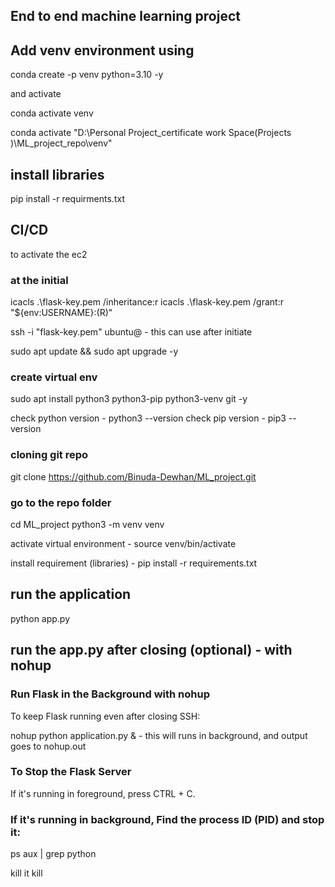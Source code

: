## End to end machine learning project 

## Add venv environment using 
conda create -p venv python=3.10 -y

and activate 

conda activate venv

conda activate "D:\Personal Project_certificate work Space(Projects )\ML_project_repo\venv"


## install libraries

pip install -r requirments.txt


## CI/CD 

to activate the ec2

### at the initial
icacls .\flask-key.pem /inheritance:r
icacls .\flask-key.pem /grant:r "${env:USERNAME}:(R)"

ssh -i "flask-key.pem" ubuntu@<public ipv4 address> - this can use after initiate

sudo apt update && sudo apt upgrade -y 

### create virtual env
sudo apt install python3 python3-pip python3-venv git -y

check python version - python3 --version
check pip version - pip3 --version

### cloning git repo 
 git clone https://github.com/Binuda-Dewhan/ML_project.git

### go to the repo folder 
cd ML_project
python3 -m venv venv

activate virtual environment - source venv/bin/activate

install requirement (libraries) - pip install -r requirements.txt

## run the application 
python app.py


## run the app.py after closing (optional) - with nohup

### Run Flask in the Background with nohup
To keep Flask running even after closing SSH:

nohup python application.py &     - this will runs in background, and output goes to nohup.out

### To Stop the Flask Server
If it's running in foreground, press CTRL + C.

### If it's running in background, Find the process ID (PID) and stop it:
ps aux | grep python 

kill it 
kill <PID>







